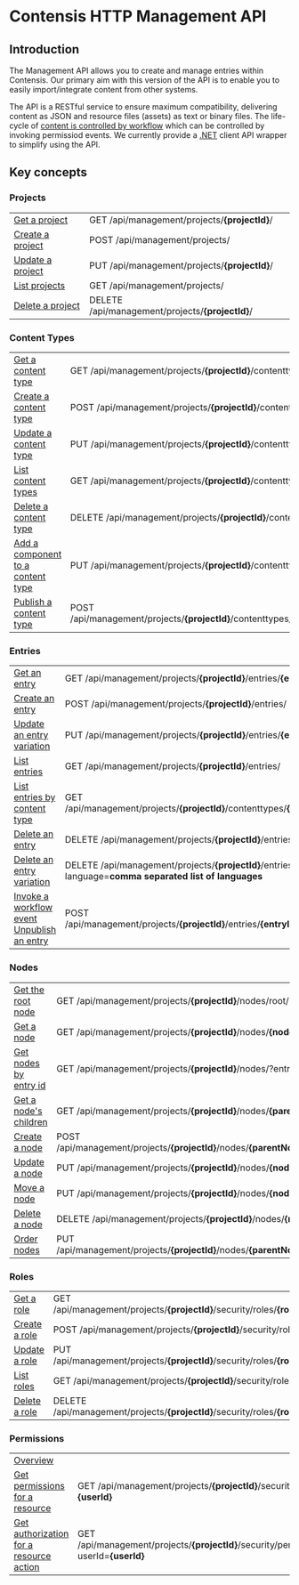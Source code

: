 # Contensis HTTP Management API

## Introduction

The Management API allows you to create and manage entries within Contensis.
Our primary aim with this version of the API is to enable you to easily import/integrate content from other systems.

The API is a RESTful service to ensure maximum compatibility, delivering content as JSON and resource files (assets) as text or binary files. The life-cycle of  [content is controlled by workflow](/key-concepts/workflow.md) which can be controlled by invoking permissiod events. We currently provide a [.NET](https://developer.zengenti.com/contensis/api/management/dotnet/) client API wrapper to simplify using the API.

## Key concepts

### Projects

|                                                   |                                                                                           |
|---------------------------------------------------|-------------------------------------------------------------------------------------------|
| [Get a project](/projects/get-a-project.md)       | <span class="label label--get">GET</span> /api/management/projects/**{projectId}**/       |
| [Create a project](/projects/create-a-project.md) | <span class="label label--post">POST</span> /api/management/projects/                     |
| [Update a project](/projects/update-a-project.md) | <span class="label label--post">PUT</span> /api/management/projects/**{projectId}**/      |
| [List projects](/projects/list-projects.md)       | <span class="label label--get">GET</span> /api/management/projects/                       |
| [Delete a project](/projects/delete-a-project.md) | <span class="label label--delete">DELETE</span> /api/management/projects/**{projectId}**/ |

### Content Types

|||
|-|-|
| [Get a content type](/content-types/get-a-content-type.md) | <span class="label label--get">GET</span> /api/management/projects/**{projectId}**/contenttypes/**{contentTypeId}** |
| [Create a content type](/content-types/create-a-content-type.md) | <span class="label label--post">POST</span> /api/management/projects/**{projectId}**/contenttypes/ |
| [Update a content type](/content-types/update-a-content-type.md) | <span class="label label--put">PUT</span> /api/management/projects/**{projectId}**/contenttypes/**{contentTypeId}** |
| [List content types](/content-types/list-content-types.md) | <span class="label label--get">GET</span> /api/management/projects/**{projectId}**/contenttypes/ |
| [Delete a content type](/content-types/delete-a-content-type.md) | <span class="label label--delete">DELETE</span> /api/management/projects/**{projectId}**/contenttypes/**{contentTypeId}** |
| [Add a component to a content type](/content-types/add-a-component-to-a-content-type.md) | <span class="label label--put">PUT</span> /api/management/projects/**{projectId}**/contenttypes/**{contentTypeId}** |
| [Publish a content type](/content-types/invoking-workflow.md) | <span class="label label--post">POST</span> /api/management/projects/**{projectId}**/contenttypes/**{contentTypeId}**/workflow/events/ |

### Entries

|||
|-|-|
| [Get an entry](/entries/get-an-entry.md) | <span class="label label--get">GET</span> /api/management/projects/**{projectId}**/entries/**{entryId}** |
| [Create an entry](/entries/create-an-entry.md) | <span class="label label--post">POST</span> /api/management/projects/**{projectId}**/entries/ |
| [Update an entry variation](/entries/update-an-entry.md) | <span class="label label--put">PUT</span> /api/management/projects/**{projectId}**/entries/**{entryId}**
| [List entries](/entries/list-entries.md) | <span class="label label--get">GET</span> /api/management/projects/**{projectId}**/entries/ |
| [List entries by content type](/entries/list-entries-by-content-type.md) | <span class="label label--get">GET</span> /api/management/projects/**{projectId}**/contenttypes/**{contentTypeId}**/entries/ |
| [Delete an entry](/entries/delete-an-entry.md) | <span class="label label--delete">DELETE</span> /api/management/projects/**{projectId}**/entries/**{entryId}**
| [Delete an entry variation](/entries/delete-an-entry.md) | <span class="label label--delete">DELETE</span> /api/management/projects/**{projectId}**/entries/**{entryId}**?language=**comma separated list of languages**
| [Invoke a workflow event](/entries/invoking-workflow.md) <br> [Unpublish an entry](/entries/unpublish-an-entry.md) | <span class="label label--post">POST</span> /api/management/projects/**{projectId}**/entries/**{entryId}**/workflow/events/

### Nodes

|                                                         |                                                                                                                            |
|---------------------------------------------------------|----------------------------------------------------------------------------------------------------------------------------|
| [Get the root node](/nodes/get-root-node.md)            | <span class="label label--get">GET</span> /api/management/projects/**{projectId}**/nodes/root/                             |
| [Get a node](/nodes/get-a-node.md)                      | <span class="label label--get">GET</span> /api/management/projects/**{projectId}**/nodes/**{nodeId}**                      |
| [Get nodes by entry id](/nodes/get-nodes-by-entryid.md) | <span class="label label--get">GET</span> /api/management/projects/**{projectId}**/nodes/?entryId=**{entryId}**            |
| [Get a node's children](/nodes/get-nodes-children.md)   | <span class="label label--get">GET</span> /api/management/projects/**{projectId}**/nodes/**{parentNodeId}**/children       |
| [Create a node](/nodes/create-a-node.md)                | <span class="label label--post">POST</span> /api/management/projects/**{projectId}**/nodes/**{parentNodeId}**/children     |
| [Update a node](/nodes/update-a-node.md)                | <span class="label label--put">PUT</span> /api/management/projects/**{projectId}**/nodes/**{nodeId}**/                     |
| [Move a node](/nodes/move-a-node.md)                    | <span class="label label--put">PUT</span> /api/management/projects/**{projectId}**/nodes/**{nodeId}**/                     |
| [Delete a node](/nodes/delete-a-node.md)                | <span class="label label--delete">DELETE</span> /api/management/projects/**{projectId}**/nodes/**{nodeId}**/               |
| [Order nodes](/nodes/order-nodes.md)                    | <span class="label label--put">PUT</span> /api/management/projects/**{projectId}**/nodes/**{parentNodeId}**/children/order |

### Roles

|                                          |                                                                                                                      |
|------------------------------------------|----------------------------------------------------------------------------------------------------------------------|
| [Get a role](/roles/get-a-role.md)       | <span class="label label--get">GET</span> /api/management/projects/**{projectId}**/security/roles/**{roleId}**       |
| [Create a role](/roles/create-a-role.md) | <span class="label label--post">POST</span> /api/management/projects/**{projectId}**/security/roles/                 |
| [Update a role](/roles/update-a-role.md) | <span class="label label--put">PUT</span> /api/management/projects/**{projectId}**/security/roles/**{roleId}**       |
| [List roles](/roles/list-roles.md)       | <span class="label label--get">GET</span> /api/management/projects/**{projectId}**/security/roles/                   |
| [Delete a role](/roles/delete-a-role.md) | <span class="label label--delete">DELETE</span> /api/management/projects/**{projectId}**/security/roles/**{roleId}** |

### Permissions
|||
|-|-|
| [Overview](/permissions/overview.md) | |
| [Get permissions for a resource](/permissions/get-permissions-for-a-resource.md) | <span class="label label--get">GET</span> /api/management/projects/**{projectId}**/security/permissions/**{resourceType}**/**{resourceId?}**?userId=**{userId}** |
| [Get authorization for a resource action](/permissions/get-authorization-for-a-resource-action.md) | <span class="label label--get">GET</span> /api/management/projects/**{projectId}**/security/permissions/**{resourceType}**/**{resourceId?}**/actions/**{action}**?userId=**{userId}** |
